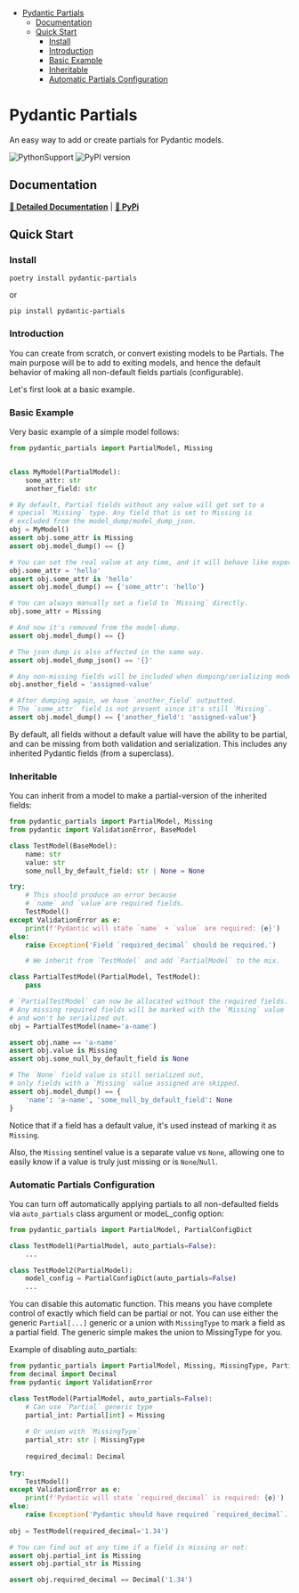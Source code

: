 - [Pydantic Partials](#pydantic-partials)
    * [Documentation](#documentation)
    * [Quick Start](#quick-start)
        + [Install](#install)
        + [Introduction](#introduction)
        + [Basic Example](#basic-example)
        + [Inheritable](#inheritable)
        + [Automatic Partials Configuration](#automatic-partials-configuration)

# Pydantic Partials

An easy way to add or create partials for Pydantic models.

![PythonSupport](https://img.shields.io/static/v1?label=python&message=%203.10|%203.11|%203.12&color=blue?style=flat-square&logo=python)
![PyPI version](https://badge.fury.io/py/xmodel.svg?)

## Documentation

**[📄 Detailed Documentation](https://joshorr.github.io/pydantic-partials/latest/)** | **[🐍 PyPi](https://pypi.org/project/pydantic-partials/)**

[//]: # (--8<-- [start:readme])

## Quick Start

### Install

```shell
poetry install pydantic-partials
```

or

```shell
pip install pydantic-partials
```

### Introduction

You can create from scratch, or convert existing models to be Partials.
The main purpose will be to add to exiting models, and hence the default
behavior of making all non-default fields partials (configurable).

Let's first look at a basic example.

### Basic Example

Very basic example of a simple model follows:

```python
from pydantic_partials import PartialModel, Missing


class MyModel(PartialModel):
    some_attr: str
    another_field: str

# By default, Partial fields without any value will get set to a
# special `Missing` type. Any field that is set to Missing is
# excluded from the model_dump/model_dump_json.
obj = MyModel()
assert obj.some_attr is Missing
assert obj.model_dump() == {}

# You can set the real value at any time, and it will behave like expected.
obj.some_attr = 'hello'
assert obj.some_attr is 'hello'
assert obj.model_dump() == {'some_attr': 'hello'}

# You can always manually set a field to `Missing` directly.
obj.some_attr = Missing

# And now it's removed from the model-dump.
assert obj.model_dump() == {}

# The json dump is also affected in the same way.
assert obj.model_dump_json() == '{}'

# Any non-missing fields will be included when dumping/serializing model.
obj.another_field = 'assigned-value'

# After dumping again, we have `another_field` outputted.
# The `some_attr` field is not present since it's still `Missing`.
assert obj.model_dump() == {'another_field': 'assigned-value'}
```

By default, all fields without a default value will have the ability to be partial,
and can be missing from both validation and serialization.
This includes any inherited Pydantic fields (from a superclass).


### Inheritable

You can inherit from a model to make a partial-version of the inherited fields:

```python
from pydantic_partials import PartialModel, Missing
from pydantic import ValidationError, BaseModel

class TestModel(BaseModel):
    name: str
    value: str
    some_null_by_default_field: str | None = None

try:
    # This should produce an error because
    # `name` and `value`are required fields.
    TestModel()
except ValidationError as e:
    print(f'Pydantic will state `name` + `value` are required: {e}')
else:
    raise Exception('Field `required_decimal` should be required.')

    # We inherit from `TestModel` and add `PartialModel` to the mix.

class PartialTestModel(PartialModel, TestModel):
    pass

# `PartialTestModel` can now be allocated without the required fields.
# Any missing required fields will be marked with the `Missing` value
# and won't be serialized out.
obj = PartialTestModel(name='a-name')

assert obj.name == 'a-name'
assert obj.value is Missing
assert obj.some_null_by_default_field is None

# The `None` field value is still serialized out,
# only fields with a `Missing` value assigned are skipped.
assert obj.model_dump() == {
    'name': 'a-name', 'some_null_by_default_field': None
}
```

Notice that if a field has a default value, it's used instead of marking it as `Missing`.

Also, the `Missing` sentinel value is a separate value vs `None`, allowing one to easily
know if a value is truly just missing or is `None`/`Null`.


### Automatic Partials Configuration

You can turn off automatically applying partials to all non-defaulted fields
via `auto_partials` class argument or modeL_config option:

```python
from pydantic_partials import PartialModel, PartialConfigDict

class TestModel1(PartialModel, auto_partials=False):
    ...

class TestModel2(PartialModel):
    model_config = PartialConfigDict(auto_partials=False)
    ...
```

You can disable this automatic function. This means you have complete control of exactly which field 
can be partial or not.  You can use either the generic `Partial[...]` generic or a union with `MissingType`
to mark a field as a partial field.  The generic simple makes the union to MissingType for you.

Example of disabling auto_partials:

```python
from pydantic_partials import PartialModel, Missing, MissingType, Partial
from decimal import Decimal
from pydantic import ValidationError

class TestModel(PartialModel, auto_partials=False):
    # Can use `Partial` generic type
    partial_int: Partial[int] = Missing
    
    # Or union with `MissingType`
    partial_str: str | MissingType
    
    required_decimal: Decimal
    
try:
    TestModel()
except ValidationError as e:
    print(f'Pydantic will state `required_decimal` is required: {e}')
else:
    raise Exception('Pydantic should have required `required_decimal`.')
    
obj = TestModel(required_decimal='1.34')

# You can find out at any time if a field is missing or not:
assert obj.partial_int is Missing
assert obj.partial_str is Missing

assert obj.required_decimal == Decimal('1.34')
```


[//]: # (--8<-- [end:readme])
